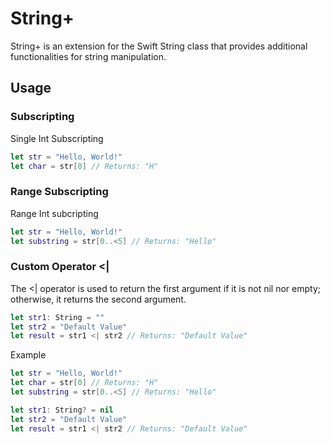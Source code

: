 # String+

String+ is an extension for the Swift String class that provides additional functionalities for string manipulation.

## Usage

### Subscripting
Single Int Subscripting

```swift
let str = "Hello, World!"
let char = str[0] // Returns: "H"
```
### Range Subscripting
Range Int subcripting

```swift
let str = "Hello, World!"
let substring = str[0..<5] // Returns: "Hello"
```

### Custom Operator <|
The <| operator is used to return the first argument if it is not nil nor empty; otherwise, it returns the second argument.

```swift
let str1: String = ""
let str2 = "Default Value"
let result = str1 <| str2 // Returns: "Default Value"
```

Example

```swift
let str = "Hello, World!"
let char = str[0] // Returns: "H"
let substring = str[0..<5] // Returns: "Hello"

let str1: String? = nil
let str2 = "Default Value"
let result = str1 <| str2 // Returns: "Default Value"
```
